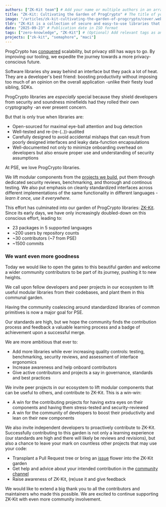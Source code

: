 ```yaml
---
authors: ["ZK-Kit team"] # Add your name or multiple authors in an array
title: "ZK-Kit: Cultivating the Garden of ProgCrypto" # The title of your article
image: "/articles/zk-kit-cultivating-the-garden-of-progcrypto/cover.webp" # Image used as cover,  Keep in mind the image size, where possible use .webp format, possibly images less then 200/300kb
tldr: "ZK-Kit is a collection of secure and easy-to-use libraries that make building privacy tools safer and faster. PSE has grown it, and now we invite the community to expand it together." #Short summary
date: "2025-09-23" # Publication date in ISO format
tags: ["zero-knowledge", "ZK-Kit"] # (Optional) Add relevant tags as an array of strings to categorize the article
projects: ["zk-kit", "semaphore", "maci"]
---
```


ProgCrypto has [conquered](https://l2beat.com/scaling/summary) scalability, but privacy still has ways to go. By improving our tooling, we expedite the journey towards a more privacy-conscious future. 

Software libraries shy away behind an interface but they pack a lot of heat. They are a developer's best friend: boosting productivity without imposing too much of an opinion on the overall application -unlike their fiesty loud sibling, SDKs.

ProgCrypto libraries are _especially_ special because they shield developers from security and soundness minefields had they rolled their own cryptography -an ever present concern.

But that is only true when libraries are: 
- Open-sourced for maximal eye-ball attention and bug detection
- Well-tested and re-(re-(..))-audited
- Carefully designed to avoid accidental mishaps that can result from poorly designed interfaces and leaky data-function encapsulations
- Well-documented not only to minimize onboarding overhead on developers but also ensure proper use and understanding of security assumptions

At PSE, we love ProgCrypto libraries. 

We lift modular components from the [projects we build](https://pse.dev/en/projects), put them through dedicated security reviews, benchmarking, and thorough and continous testing. We also put emphasis on cleanly standardized interfaces across different implementations of the same functionality in different languages -_learn it once, use it everywhere_. 

This effort has culminated into our garden of ProgCrypto libraries: [ZK-Kit](https://github.com/zk-kit). Since its early days, we have only increasingly doubled-down on this conscious effort, leading to: 

- 23 packages in 5 supported languages
- ~200 users by repository counts
- ~30 contributors (~7 from PSE)
- ~1500 commits

### We want even more goodness

Today we would like to open the gates to this beautiful garden and welcome a wider community contributors to be part of its journey, pushing it to new heights.

We call upon fellow developers and peer projects in our ecosystem to lift useful modular libraries from their codebases, and plant them in this communal garden.

Having the community coalescing around standardized libraries of common primitives is now a major goal for PSE.

Our standards are high, but we hope the community finds the contribution process and feedback a valuable learning process and a badge of achievement upon a successful merge.

We are more ambitious that ever to: 

- Add more libraries while ever increasing quality controls: testing, benchmarking, security reviews, and assessment of interface ergonomics
- Increase awareness and help onboard contributors
- Give active contributors and projects a say in governance, standards and best practices 

We invite peer projects in our ecosystem to lift modular components that can be useful to others, and contribute to ZK-Kit. This is a win-win:

- A win for the contributing projects for having extra eyes on their components and having them stress-tested and security-reviewed
- A win for the community of developers to boost their productivity and lean on their new components

We also invite independent developers to proactively contribute to ZK-Kit. Successfully contributing to this garden is not only a learning experience (our standards are high and there will likely be reviews and revisions), but also a chance to leave your mark on countless other projects that may use your code:

- Transplant a Pull Request tree or bring an [issue](https://github.com/zk-kit#-open-issues) flower into the ZK-Kit garden
- Get help and advice about your intended contribution in the [community channel](https://github.com/zk-kit/zk-kit/discussions)
- Raise awareness of ZK-Kit, (re)use it and give feedback

We would like to extend a big thank you to all the contributors and maintainers who made this possible. We are excited to continue supporting ZK-Kit with even more community involvement.